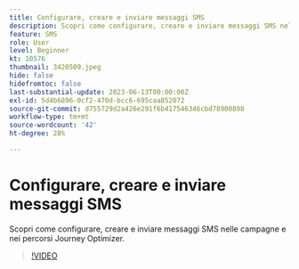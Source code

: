 ```yaml
---
title: Configurare, creare e inviare messaggi SMS
description: Scopri come configurare, creare e inviare messaggi SMS nelle campagne e nei percorsi Journey Optimizer.
feature: SMS
role: User
level: Beginner
kt: 10576
thumbnail: 3420509.jpeg
hide: false
hidefromtoc: false
last-substantial-update: 2023-06-13T00:00:00Z
exl-id: 5d4b6896-0cf2-470d-bcc6-695caa852072
source-git-commit: d755729d2a426e291f6b417546346cbd78900898
workflow-type: tm+mt
source-wordcount: '42'
ht-degree: 28%

---
```


# Configurare, creare e inviare messaggi SMS

Scopri come configurare, creare e inviare messaggi SMS nelle campagne e nei percorsi Journey Optimizer.

>[!VIDEO](https://video.tv.adobe.com/v/3420509?quality=12&learn=on)
